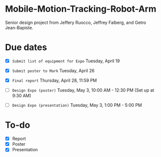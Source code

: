 # Mobile-Motion-Tracking-Robot-Arm
Senior design project from Jeffery Ruocco, Jeffrey Falberg, and Getro Jean-Bapiste. 

# Due dates

- [x] `Submit list of equipment for Expo` Tuesday, April 19

- [x] `Submit poster to Mark` Tuesday, April 26

- [x] `Final report` Thursday, April 28, 11:59 PM

- [ ] `Design Expo (poster)` Tuesday, May 3, 10:00 AM - 12:30 PM (Set up at 9:30 AM)

- [ ] `Design Expo (presentation)` Tuesday, May 3, 1:00 PM - 5:00 PM

# To-do

- [x] Report
- [x] Poster
- [x] Presentation
